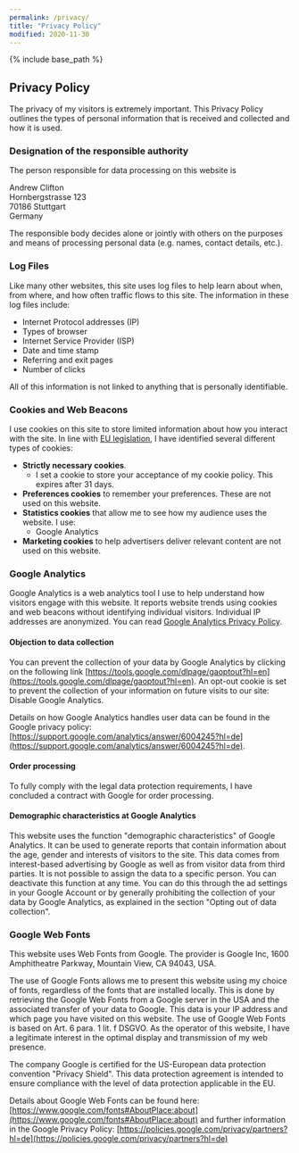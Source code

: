 ```yaml
---
permalink: /privacy/
title: "Privacy Policy"
modified: 2020-11-30
---
```


{% include base_path %}

## Privacy Policy

The privacy of my visitors is extremely important. This Privacy Policy outlines the types of personal information that is received and collected and how it is used.

### Designation of the responsible authority

The person responsible for data processing on this website is

<p>Andrew Clifton<br />
Hornbergstrasse 123<br />
70186 Stuttgart<br />
Germany</p>

The responsible body decides alone or jointly with others on the purposes and means of processing personal data (e.g. names, contact details, etc.).

### Log Files

Like many other websites, this site uses log files to help learn about when, from where, and how often traffic flows to this site. The information in these log files include:

* Internet Protocol addresses (IP)
* Types of browser
* Internet Service Provider (ISP)
* Date and time stamp
* Referring and exit pages
* Number of clicks

All of this information is not linked to anything that is personally identifiable.

### Cookies and Web Beacons

I use cookies on this site to store limited information about how you interact with the site. In line with [EU legislation](https://gdpr.eu/cookies/), I have identified several different types of cookies:
- **Strictly necessary cookies**. 
  - I set a cookie to store your acceptance of my cookie policy. This expires after 31 days.
- **Preferences cookies** to remember your preferences. These are not used on this website.
- **Statistics cookies** that allow me to see how my audience uses the website. I use:
  - Google Analytics
- **Marketing cookies** to help advertisers deliver relevant content are not used on this website.

### Google Analytics

Google Analytics is a web analytics tool I use to help understand how visitors engage with this website. It reports website trends using cookies and web beacons without identifying individual visitors. Individual IP addresses are anonymized. You can read [Google Analytics Privacy Policy](http://www.google.com/analytics/learn/privacy.html).

#### Objection to data collection

You can prevent the collection of your data by Google Analytics by clicking on the following link [https://tools.google.com/dlpage/gaoptout?hl=en](https://tools.google.com/dlpage/gaoptout?hl=en). An opt-out cookie is set to prevent the collection of your information on future visits to our site: Disable Google Analytics.

Details on how Google Analytics handles user data can be found in the Google privacy policy: [https://support.google.com/analytics/answer/6004245?hl=de](https://support.google.com/analytics/answer/6004245?hl=de).

#### Order processing

To fully comply with the legal data protection requirements, I have concluded a contract with Google for order processing.

#### Demographic characteristics at Google Analytics

This website uses the function "demographic characteristics" of Google Analytics. It can be used to generate reports that contain information about the age, gender and interests of visitors to the site. This data comes from interest-based advertising by Google as well as from visitor data from third parties. It is not possible to assign the data to a specific person. You can deactivate this function at any time. You can do this through the ad settings in your Google Account or by generally prohibiting the collection of your data by Google Analytics, as explained in the section "Opting out of data collection".

### Google Web Fonts

This website uses Web Fonts from Google. The provider is Google Inc, 1600 Amphitheatre Parkway, Mountain View, CA 94043, USA.

The use of Google Fonts allows me to present this website using my choice of fonts, regardless of the fonts that are installed locally. This is done by retrieving the Google Web Fonts from a Google server in the USA and the associated transfer of your data to Google. This data is your IP address and which page you have visited on this website. The use of Google Web Fonts is based on Art. 6 para. 1 lit. f DSGVO. As the operator of this website, I have a legitimate interest in the optimal display and transmission of my web presence.

The company Google is certified for the US-European data protection convention "Privacy Shield". This data protection agreement is intended to ensure compliance with the level of data protection applicable in the EU.

Details about Google Web Fonts can be found here: [https://www.google.com/fonts#AboutPlace:about](https://www.google.com/fonts#AboutPlace:about) and further information in the Google Privacy Policy: [https://policies.google.com/privacy/partners?hl=de](https://policies.google.com/privacy/partners?hl=de)








